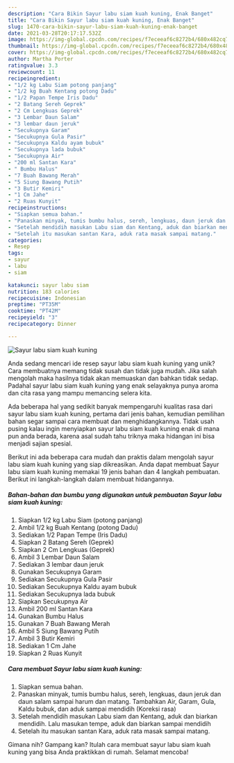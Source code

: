 ```yaml
---
description: "Cara Bikin Sayur labu siam kuah kuning, Enak Banget"
title: "Cara Bikin Sayur labu siam kuah kuning, Enak Banget"
slug: 1470-cara-bikin-sayur-labu-siam-kuah-kuning-enak-banget
date: 2021-03-28T20:17:17.532Z
image: https://img-global.cpcdn.com/recipes/f7eceeaf6c8272b4/680x482cq70/sayur-labu-siam-kuah-kuning-foto-resep-utama.jpg
thumbnail: https://img-global.cpcdn.com/recipes/f7eceeaf6c8272b4/680x482cq70/sayur-labu-siam-kuah-kuning-foto-resep-utama.jpg
cover: https://img-global.cpcdn.com/recipes/f7eceeaf6c8272b4/680x482cq70/sayur-labu-siam-kuah-kuning-foto-resep-utama.jpg
author: Martha Porter
ratingvalue: 3.3
reviewcount: 11
recipeingredient:
- "1/2 kg Labu Siam potong panjang"
- "1/2 kg Buah Kentang potong Dadu"
- "1/2 Papan Tempe Iris Dadu"
- "2 Batang Sereh Geprek"
- "2 Cm Lengkuas Geprek"
- "3 Lembar Daun Salam"
- "3 lembar daun jeruk"
- "Secukupnya Garam"
- "Secukupnya Gula Pasir"
- "Secukupnya Kaldu ayam bubuk"
- "Secukupnya lada bubuk"
- "Secukupnya Air"
- "200 ml Santan Kara"
- " Bumbu Halus"
- "7 Buah Bawang Merah"
- "5 Siung Bawang Putih"
- "3 Butir Kemiri"
- "1 Cm Jahe"
- "2 Ruas Kunyit"
recipeinstructions:
- "Siapkan semua bahan."
- "Panaskan minyak, tumis bumbu halus, sereh, lengkuas, daun jeruk dan daun salam sampai harum dan matang. Tambahkan Air, Garam, Gula, Kaldu bubuk, dan aduk sampai mendidih (Koreksi rasa)"
- "Setelah mendidih masukan Labu siam dan Kentang, aduk dan biarkan mendidih. Lalu masukan tempe, aduk dan biarkan sampai mendidih"
- "Setelah itu masukan santan Kara, aduk rata masak sampai matang."
categories:
- Resep
tags:
- sayur
- labu
- siam

katakunci: sayur labu siam 
nutrition: 183 calories
recipecuisine: Indonesian
preptime: "PT35M"
cooktime: "PT42M"
recipeyield: "3"
recipecategory: Dinner

---
```



![Sayur labu siam kuah kuning](https://img-global.cpcdn.com/recipes/f7eceeaf6c8272b4/680x482cq70/sayur-labu-siam-kuah-kuning-foto-resep-utama.jpg)

Anda sedang mencari ide resep sayur labu siam kuah kuning yang unik? Cara membuatnya memang tidak susah dan tidak juga mudah. Jika salah mengolah maka hasilnya tidak akan memuaskan dan bahkan tidak sedap. Padahal sayur labu siam kuah kuning yang enak selayaknya punya aroma dan cita rasa yang mampu memancing selera kita.



Ada beberapa hal yang sedikit banyak mempengaruhi kualitas rasa dari sayur labu siam kuah kuning, pertama dari jenis bahan, kemudian pemilihan bahan segar sampai cara membuat dan menghidangkannya. Tidak usah pusing kalau ingin menyiapkan sayur labu siam kuah kuning enak di mana pun anda berada, karena asal sudah tahu triknya maka hidangan ini bisa menjadi sajian spesial.


Berikut ini ada beberapa cara mudah dan praktis dalam mengolah sayur labu siam kuah kuning yang siap dikreasikan. Anda dapat membuat Sayur labu siam kuah kuning memakai 19 jenis bahan dan 4 langkah pembuatan. Berikut ini langkah-langkah dalam membuat hidangannya.

<!--inarticleads1-->

##### Bahan-bahan dan bumbu yang digunakan untuk pembuatan Sayur labu siam kuah kuning:

1. Siapkan 1/2 kg Labu Siam (potong panjang)
1. Ambil 1/2 kg Buah Kentang (potong Dadu)
1. Sediakan 1/2 Papan Tempe (Iris Dadu)
1. Siapkan 2 Batang Sereh (Geprek)
1. Siapkan 2 Cm Lengkuas (Geprek)
1. Ambil 3 Lembar Daun Salam
1. Sediakan 3 lembar daun jeruk
1. Gunakan Secukupnya Garam
1. Sediakan Secukupnya Gula Pasir
1. Sediakan Secukupnya Kaldu ayam bubuk
1. Sediakan Secukupnya lada bubuk
1. Siapkan Secukupnya Air
1. Ambil 200 ml Santan Kara
1. Gunakan  Bumbu Halus
1. Gunakan 7 Buah Bawang Merah
1. Ambil 5 Siung Bawang Putih
1. Ambil 3 Butir Kemiri
1. Sediakan 1 Cm Jahe
1. Siapkan 2 Ruas Kunyit




<!--inarticleads2-->

##### Cara membuat Sayur labu siam kuah kuning:

1. Siapkan semua bahan.
1. Panaskan minyak, tumis bumbu halus, sereh, lengkuas, daun jeruk dan daun salam sampai harum dan matang. Tambahkan Air, Garam, Gula, Kaldu bubuk, dan aduk sampai mendidih (Koreksi rasa)
1. Setelah mendidih masukan Labu siam dan Kentang, aduk dan biarkan mendidih. Lalu masukan tempe, aduk dan biarkan sampai mendidih
1. Setelah itu masukan santan Kara, aduk rata masak sampai matang.




Gimana nih? Gampang kan? Itulah cara membuat sayur labu siam kuah kuning yang bisa Anda praktikkan di rumah. Selamat mencoba!
